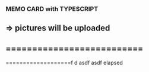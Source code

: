 ### MEMO CARD with TYPESCRIPT
=> pictures will be uploaded
--------------------------
==========================
-
===================f
d
asdf
asdf
elapsed
